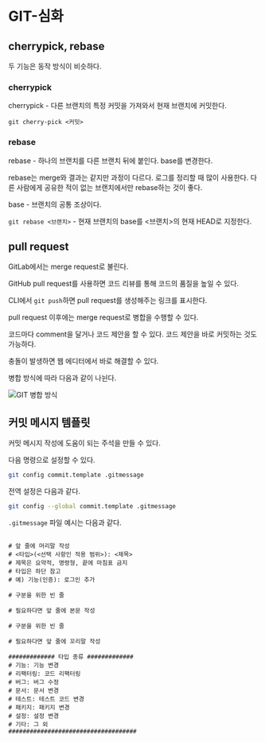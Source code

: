 # GIT-심화

## cherrypick, rebase

두 기능은 동작 방식이 비슷하다.

### cherrypick

cherrypick - 다른 브랜치의 특정 커밋을 가져와서 현재 브랜치에 커밋한다.

`git cherry-pick <커밋>`

### rebase

rebase - 하나의 브랜치를 다른 브랜치 뒤에 붙인다. base를 변경한다.

rebase는 merge와 결과는 같지만 과정이 다르다. 로그를 정리할 때 많이 사용한다. 다른 사람에게 공유한 적이 없는 브랜치에서만 rebase하는 것이 좋다.

base - 브랜치의 공통 조상이다.

`git rebase <브랜치>` - 현재 브랜치의 base를 <브랜치>의 현재 HEAD로 지정한다.

## pull request

GitLab에서는 merge request로 불린다.

GitHub pull request를 사용하면 코드 리뷰를 통해 코드의 품질을 높일 수 있다.

CLI에서 `git push`하면 pull request를 생성해주는 링크를 표시한다.

pull request 이후에는 merge request로 병합을 수행할 수 있다.

코드마다 comment을 달거나 코드 제안을 할 수 있다. 코드 제안을 바로 커밋하는 것도 가능하다.

충돌이 발생하면 웹 에디터에서 바로 해결할 수 있다.

병합 방식에 따라 다음과 같이 나뉜다.

![GIT 병합 방식](https://user-images.githubusercontent.com/95019875/176354250-3de3734e-16d1-40b8-acb7-51b5e9d702cf.png)

## 커밋 메시지 템플릿

커밋 메시지 작성에 도움이 되는 주석을 만들 수 있다.

다음 명령으로 설정할 수 있다.

```bash
git config commit.template .gitmessage
```

전역 설정은 다음과 같다.

```bash
git config --global commit.template .gitmessage
```

`.gitmessage` 파일 예시는 다음과 같다.

```

# 앞 줄에 머리말 작성
# <타입>(<선택 사항인 적용 범위>): <제목>
# 제목은 요약적, 명령형, 끝에 마침표 금지
# 타입은 하단 참고
# 예) 기능(인증): 로그인 추가

# 구분을 위한 빈 줄

# 필요하다면 앞 줄에 본문 작성

# 구분을 위한 빈 줄

# 필요하다면 앞 줄에 꼬리말 작성

############# 타입 종류 #############
# 기능: 기능 변경
# 리팩터링: 코드 리팩터링
# 버그: 버그 수정
# 문서: 문서 변경
# 테스트: 테스트 코드 변경
# 패키지: 패키지 변경
# 설정: 설정 변경
# 기타: 그 외
####################################
```

